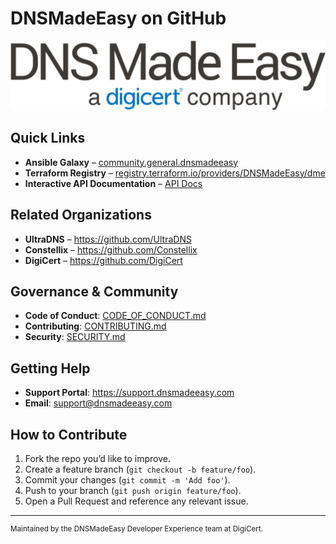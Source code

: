 # DNSMadeEasy on GitHub

![DNSMadeEasy Logo](../img/dnsme_logo.svg)

## Quick Links

- **Ansible Galaxy** – [community.general.dnsmadeeasy](https://docs.ansible.com/ansible/latest/collections/community/general/dnsmadeeasy_module.html)  
- **Terraform Registry** – [registry.terraform.io/providers/DNSMadeEasy/dme](https://registry.terraform.io/providers/DNSMadeEasy/dme)  
- **Interactive API Documentation** – [API Docs](https://api-docs.dnsmadeeasy.com/)  

## Related Organizations

- **UltraDNS**      – https://github.com/UltraDNS  
- **Constellix**    – https://github.com/Constellix  
- **DigiCert**      – https://github.com/DigiCert

## Governance & Community

- **Code of Conduct**: [CODE_OF_CONDUCT.md](https://github.com/DNSMadeEasy/.github/blob/master/CODE_OF_CONDUCT.md)  
- **Contributing**: [CONTRIBUTING.md](https://github.com/DNSMadeEasy/.github/blob/master/CONTRIBUTING.md)  
- **Security**: [SECURITY.md](https://github.com/DNSMadeEasy/.github/blob/master/SECURITY.md)  

## Getting Help

- **Support Portal**: https://support.dnsmadeeasy.com
- **Email**: support@dnsmadeeasy.com

## How to Contribute

1. Fork the repo you’d like to improve.  
2. Create a feature branch (`git checkout -b feature/foo`).  
3. Commit your changes (`git commit -m 'Add foo'`).  
4. Push to your branch (`git push origin feature/foo`).  
5. Open a Pull Request and reference any relevant issue.

---

<sup>Maintained by the DNSMadeEasy Developer Experience team at DigiCert.</sup>